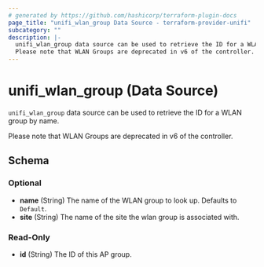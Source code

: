 ```yaml
---
# generated by https://github.com/hashicorp/terraform-plugin-docs
page_title: "unifi_wlan_group Data Source - terraform-provider-unifi"
subcategory: ""
description: |-
  unifi_wlan_group data source can be used to retrieve the ID for a WLAN group by name.
  Please note that WLAN Groups are deprecated in v6 of the controller.
---
```


# unifi_wlan_group (Data Source)

`unifi_wlan_group` data source can be used to retrieve the ID for a WLAN group by name.

Please note that WLAN Groups are deprecated in v6 of the controller.



<!-- schema generated by tfplugindocs -->
## Schema

### Optional

- **name** (String) The name of the WLAN group to look up. Defaults to `Default`.
- **site** (String) The name of the site the wlan group is associated with.

### Read-Only

- **id** (String) The ID of this AP group.


